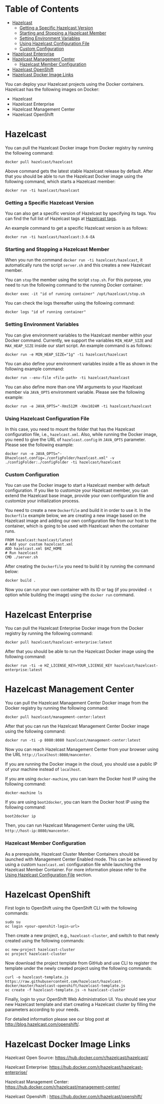 # Table of Contents

* [Hazelcast](#hazelcast)
  * [Getting a Specific Hazelcast Version](#getting-a-specific-hazelcast-version)
  * [Starting and Stopping a Hazelcast Member](#starting-and-stopping-a-hazelcast-member)
  * [Setting Environment Variables](#setting-environment-variables)
  * [Using Hazelcast Configuration File](#using-hazelcast-configuration-file)
  * [Custom Configuration](#custom-configuration)
* [Hazelcast Enterprise](#hazelcast-enterprise)
* [Hazelcast Management Center](#hazelcast-management-center)
  * [Hazelcast Member Configuration](#hazelcast-member-configuration)
* [Hazelcast OpenShift](#hazelcast-openshift)
* [Hazelcast Docker Image Links](#hazelcast-docker-image-links)


You can deploy your Hazelcast projects using the Docker containers. Hazelcast has the following images on Docker:

* Hazelcast
* Hazelcast Enterprise
* Hazelcast Management Center
* Hazelcast OpenShift

# Hazelcast

You can pull the Hazelcast Docker image from Docker registry by running the following command:

```
docker pull hazelcast/hazelcast
```

Above command gets the latest stable Hazelcast release by default. After that you should be able to run the Hazelcast Docker image using the following command, which starts a Hazelcast member:

```
docker run -ti hazelcast/hazelcast
```

### Getting a Specific Hazelcast Version

You can also get a specific version of Hazelcast by specifying its tags. You can find the full list of Hazelcast tags at [Hazelcast tags](https://hub.docker.com/r/hazelcast/hazelcast/tags/).

An example command to get a specific Hazelcast version is as follows:

```
docker run -ti hazelcast/hazelcast:3.6-EA
```

### Starting and Stopping a Hazelcast Member

When you run the command `docker run -ti hazelcast/hazelcast`, it automatically runs the script `server.sh` and this  creates a new Hazelcast member.

You can `stop` the member using the script `stop.sh`. For this purpose, you need to run the following command to the running Docker container:

```
docker exec -it "id of running container" /opt/hazelcast/stop.sh
```

You can check the logs thereafter using the following command:

```
docker logs "id of running container"
```
 
### Setting Environment Variables

You can give environment variables to the Hazelcast member within your Docker command. Currently, we support the variables  `MIN_HEAP_SIZE` and `MAX_HEAP_SIZE` inside our start script. An example command is as follows:

```
docker run -e MIN_HEAP_SIZE="1g" -ti hazelcast/hazelcast
```

You can also define your environment variables inside a file as shown in the following example command:

```
docker run --env-file <file-path> -ti hazelcast/hazelcast
```

You can also define more than one VM arguments to your Hazelcast member via `JAVA_OPTS` environment variable. Please see the following example:

```
docker run -e JAVA_OPTS="-Xms512M -Xmx1024M -ti hazelcast/hazelcast
```

### Using Hazelcast Configuration File

In this case, you need to mount the folder that has the Hazelcast configuration file, i.e., `hazelcast.xml`. Also, while running the Docker image, you need to give the URL of `hazelcast.config` in `JAVA_OPTS` parameter. Please see the following example:

```
docker run -e JAVA_OPTS="-Dhazelcast.config=./configFolder/hazelcast.xml" -v ./configFolder:./configFolder -ti hazelcast/hazelcast
```

### Custom Configuration
You can use the Docker image to start a Hazelcast member with default configuration. If you like to customize your Hazelcast member, you can extend the Hazelcast base image, provide your own configuration file and customize your initialization process.

You need to create a new `Dockerfile` and build it in order to use it. In the `Dockerfile` example below, we are creating a new image based on the Hazelcast image and adding our own configuration file from our host to the container, which is going to be used with Hazelcast when the container runs.

```
FROM hazelcast:hazelcast/latest
# Add your custom hazelcast.xml
ADD hazelcast.xml $HZ_HOME
# Run hazelcast
CMD ./server.sh
```

After creating the `Dockerfile` you need to build it by running the command below:

```
docker build .
```

Now you can run your own container with its ID or tag (if you provided `-t` option while building the image) using the `docker run` command.

# Hazelcast Enterprise

You can pull the Hazelcast Enterprise Docker image from the Docker registry by running the following command:

```
docker pull hazelcast/hazelcast-enterprise:latest
```

After that you should be able to run the Hazelcast Docker image using the following command:

```
docker run -ti -e HZ_LICENSE_KEY=YOUR_LICENSE_KEY hazelcast/hazelcast-enterprise:latest
```

# Hazelcast Management Center

You can pull the Hazelcast Management Center Docker image from the Docker registry by running the following command:

```
docker pull hazelcast/management-center:latest
```

After that you can run the Hazelcast Management Center Docker image using the following command:

```
docker run -ti -p 8080:8080 hazelcast/management-center:latest
```

Now you can reach Hazelcast Management Center from your browser using the URL `http://localhost:8080/mancenter`. 

If you are running the Docker image in the cloud, you should use a public IP of your machine instead of `localhost`. 

If you are using `docker-machine`, you can learn the Docker host IP using the following command:

```
docker-machine ls
```

If you are using `boot2docker`, you can learn the Docker host IP using the following command:

```
boot2docker ip
```

Then, you can run Hazelcast Management Center using the URL `http://host-ip:8080/mancenter`.

### Hazelcast Member Configuration

As a prerequisite, Hazelcast Cluster Member Containers should be launched with Management Center Enabled mode. This can be achieved by using a custom `hazelcast.xml` configuration file while launching the Hazelcast Member Container. For more information please refer to the [Using Hazelcast Configuration File](#using-hazelcast-configuration-file) section.

# Hazelcast OpenShift

First login to OpenShift using the OpenShift CLI with the following commands:

```
sudo su
oc login <your-openshit-login-url>
```

Then create a new project, e.g., `hazelcast-cluster`, and switch to that newly created using the following commands:

```
oc new-project hazelcast-cluster
oc project hazelcast-cluster 
```

Now download the project template from GitHub and use CLI to register the template under the newly created project using the following commands:

```
curl -o hazelcast-template.js https://raw.githubusercontent.com/hazelcast/hazelcast-docker/master/hazelcast-openshift/hazelcast-template.js
oc create -f hazelcast-template.js -n hazelcast-cluster
```

Finally, login to your OpenShift Web Administration UI. You should see your new Hazelcast template and start creating a Hazelcast cluster by filling the parameters according to your needs.

For detailed information please see our blog post at http://blog.hazelcast.com/openshift/.

# Hazelcast Docker Image Links

Hazelcast Open Source: https://hub.docker.com/r/hazelcast/hazelcast/

Hazelcast Enterprise: https://hub.docker.com/r/hazelcast/hazelcast-enterprise/

Hazelcast Management Center: https://hub.docker.com/r/hazelcast/management-center/

Hazelcast Openshift : https://hub.docker.com/r/hazelcast/openshift/


